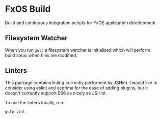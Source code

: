 # FxOS Build

Build and continuous integration scripts for FxOS application development.

## Filesystem Watcher

When you run ```gulp``` a filesystem watcher is initialized which will perform build steps when files are modified.

## Linters

This package contains linting currently performed by JSHint. I would like to consider using eslint and esprima for the ease of adding plugins, but it doesn't currently support ES6 as nicely as JSHint.

To use the linters locally, run:
```
gulp lint
```
